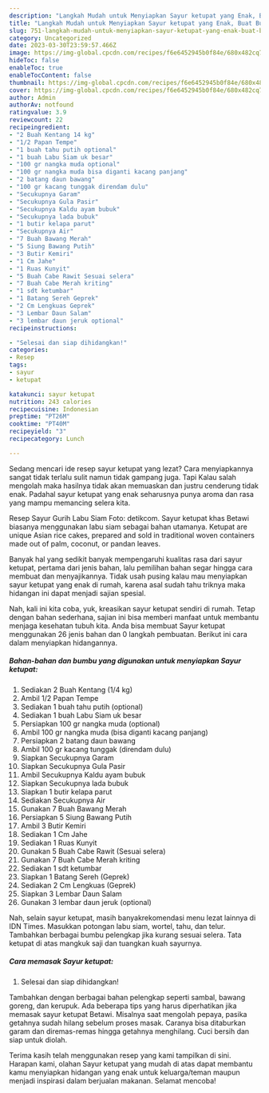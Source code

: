 ```yaml
---
description: "Langkah Mudah untuk Menyiapkan Sayur ketupat yang Enak, Buat Buka Puasa}"
title: "Langkah Mudah untuk Menyiapkan Sayur ketupat yang Enak, Buat Buka Puasa}"
slug: 751-langkah-mudah-untuk-menyiapkan-sayur-ketupat-yang-enak-buat-buka-puasa
category: Uncategorized
date: 2023-03-30T23:59:57.466Z
image: https://img-global.cpcdn.com/recipes/f6e6452945b0f84e/680x482cq70/sayur-ketupat-foto-resep-utama.jpg
hideToc: false
enableToc: true
enableTocContent: false
thumbnail: https://img-global.cpcdn.com/recipes/f6e6452945b0f84e/680x482cq70/sayur-ketupat-foto-resep-utama.jpg
cover: https://img-global.cpcdn.com/recipes/f6e6452945b0f84e/680x482cq70/sayur-ketupat-foto-resep-utama.jpg
author: Admin
authorAv: notfound
ratingvalue: 3.9
reviewcount: 22
recipeingredient:
- "2 Buah Kentang 14 kg"
- "1/2 Papan Tempe"
- "1 buah tahu putih optional"
- "1 buah Labu Siam uk besar"
- "100 gr nangka muda optional"
- "100 gr nangka muda bisa diganti kacang panjang"
- "2 batang daun bawang"
- "100 gr kacang tunggak direndam dulu"
- "Secukupnya Garam"
- "Secukupnya Gula Pasir"
- "Secukupnya Kaldu ayam bubuk"
- "Secukupnya lada bubuk"
- "1 butir kelapa parut"
- "Secukupnya Air"
- "7 Buah Bawang Merah"
- "5 Siung Bawang Putih"
- "3 Butir Kemiri"
- "1 Cm Jahe"
- "1 Ruas Kunyit"
- "5 Buah Cabe Rawit Sesuai selera"
- "7 Buah Cabe Merah kriting"
- "1 sdt ketumbar"
- "1 Batang Sereh Geprek"
- "2 Cm Lengkuas Geprek"
- "3 Lembar Daun Salam"
- "3 lembar daun jeruk optional"
recipeinstructions:

- "Selesai dan siap dihidangkan!"
categories:
- Resep
tags:
- sayur
- ketupat

katakunci: sayur ketupat 
nutrition: 243 calories
recipecuisine: Indonesian
preptime: "PT26M"
cooktime: "PT40M"
recipeyield: "3"
recipecategory: Lunch

---
```



Sedang mencari ide resep sayur ketupat yang lezat? Cara menyiapkannya sangat tidak terlalu sulit namun tidak gampang juga. Tapi Kalau salah mengolah maka hasilnya tidak akan memuaskan dan justru cenderung tidak enak. Padahal sayur ketupat yang enak seharusnya punya aroma dan rasa yang mampu memancing selera kita.


Resep Sayur Gurih Labu Siam Foto: detikcom. Sayur ketupat khas Betawi biasanya menggunakan labu siam sebagai bahan utamanya. Ketupat are unique Asian rice cakes, prepared and sold in traditional woven containers made out of palm, coconut, or pandan leaves.

Banyak hal yang sedikit banyak mempengaruhi kualitas rasa dari sayur ketupat, pertama dari jenis bahan, lalu pemilihan bahan segar hingga cara membuat dan menyajikannya. Tidak usah pusing kalau mau menyiapkan sayur ketupat yang enak di rumah, karena asal sudah tahu triknya maka hidangan ini dapat menjadi sajian spesial.


Nah, kali ini kita coba, yuk, kreasikan sayur ketupat sendiri di rumah. Tetap dengan bahan sederhana, sajian ini bisa memberi manfaat untuk membantu menjaga kesehatan tubuh kita. Anda bisa membuat Sayur ketupat menggunakan 26 jenis bahan dan 0 langkah pembuatan. Berikut ini cara dalam menyiapkan hidangannya.

<!--inarticleads1-->

##### Bahan-bahan dan bumbu yang digunakan untuk menyiapkan Sayur ketupat:

1. Sediakan 2 Buah Kentang (1/4 kg)
1. Ambil 1/2 Papan Tempe
1. Sediakan 1 buah tahu putih (optional)
1. Sediakan 1 buah Labu Siam uk besar
1. Persiapkan 100 gr nangka muda (optional)
1. Ambil 100 gr nangka muda (bisa diganti kacang panjang)
1. Persiapkan 2 batang daun bawang
1. Ambil 100 gr kacang tunggak (direndam dulu)
1. Siapkan Secukupnya Garam
1. Siapkan Secukupnya Gula Pasir
1. Ambil Secukupnya Kaldu ayam bubuk
1. Siapkan Secukupnya lada bubuk
1. Siapkan 1 butir kelapa parut
1. Sediakan Secukupnya Air
1. Gunakan 7 Buah Bawang Merah
1. Persiapkan 5 Siung Bawang Putih
1. Ambil 3 Butir Kemiri
1. Sediakan 1 Cm Jahe
1. Sediakan 1 Ruas Kunyit
1. Gunakan 5 Buah Cabe Rawit (Sesuai selera)
1. Gunakan 7 Buah Cabe Merah kriting
1. Sediakan 1 sdt ketumbar
1. Siapkan 1 Batang Sereh (Geprek)
1. Sediakan 2 Cm Lengkuas (Geprek)
1. Siapkan 3 Lembar Daun Salam
1. Gunakan 3 lembar daun jeruk (optional)


Nah, selain sayur ketupat, masih banyakrekomendasi menu lezat lainnya di IDN Times. Masukkan potongan labu siam, wortel, tahu, dan telur. Tambahkan berbagai bumbu pelengkap jika kurang sesuai selera. Tata ketupat di atas mangkuk saji dan tuangkan kuah sayurnya. 

<!--inarticleads2-->

##### Cara memasak Sayur ketupat:


1. Selesai dan siap dihidangkan!

Tambahkan dengan berbagai bahan pelengkap seperti sambal, bawang goreng, dan kerupuk. Ada beberapa tips yang harus diperhatikan jika memasak sayur ketupat Betawi. Misalnya saat mengolah pepaya, pasika getahnya sudah hilang sebelum proses masak. Caranya bisa ditaburkan garam dan diremas-remas hingga getahnya menghilang. Cuci bersih dan siap untuk diolah. 

Terima kasih telah menggunakan resep yang kami tampilkan di sini. Harapan kami, olahan Sayur ketupat yang mudah di atas dapat membantu kamu menyiapkan hidangan yang enak untuk keluarga/teman maupun menjadi inspirasi dalam berjualan makanan. Selamat mencoba!
